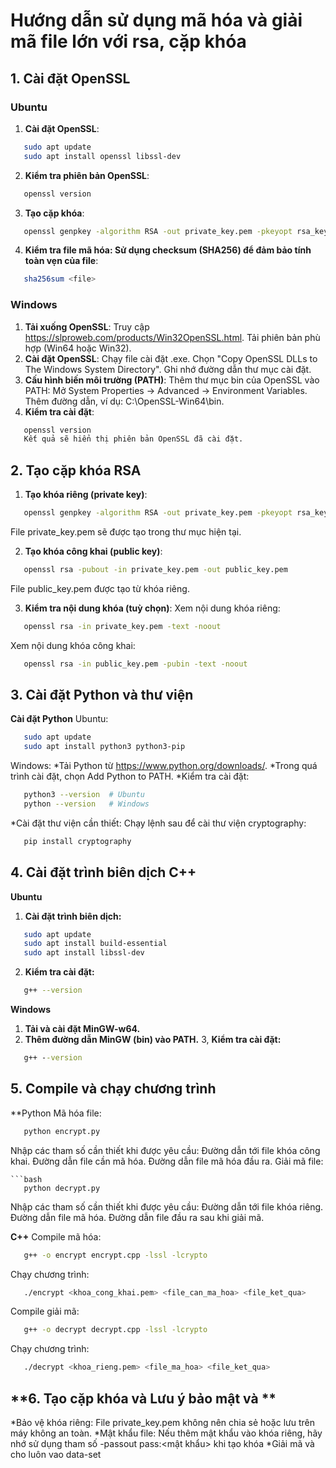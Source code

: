 # Hướng dẫn sử dụng mã hóa và giải mã file lớn với rsa, cặp khóa 

## **1. Cài đặt OpenSSL**

### **Ubuntu**
1. **Cài đặt OpenSSL**:
```bash
   sudo apt update
   sudo apt install openssl libssl-dev
```
2. **Kiểm tra phiên bản OpenSSL**:
```bash
   openssl version
```
3. **Tạo cặp khóa**:
```bash
   openssl genpkey -algorithm RSA -out private_key.pem -pkeyopt rsa_keygen_bits:2048 -passout pass:<mật khẩu>
```
4. **Kiểm tra file mã hóa: Sử dụng checksum (SHA256) để đảm bảo tính toàn vẹn của file**:
```bash
   sha256sum <file>
```
### **Windows** ###
1. **Tải xuống OpenSSL**:
   Truy cập https://slproweb.com/products/Win32OpenSSL.html.
   Tải phiên bản phù hợp (Win64 hoặc Win32).
2. **Cài đặt OpenSSL**:
   Chạy file cài đặt .exe.
   Chọn "Copy OpenSSL DLLs to The Windows System Directory".
   Ghi nhớ đường dẫn thư mục cài đặt.
3. **Cấu hình biến môi trường (PATH)**:
   Thêm thư mục bin của OpenSSL vào PATH:
      Mở System Properties → Advanced → Environment Variables.
      Thêm đường dẫn, ví dụ: C:\OpenSSL-Win64\bin.
4. **Kiểm tra cài đặt**:
```cmd
   openssl version
   Kết quả sẽ hiển thị phiên bản OpenSSL đã cài đặt.
```
## **2. Tạo cặp khóa RSA**
1. **Tạo khóa riêng (private key)**:
```bash
   openssl genpkey -algorithm RSA -out private_key.pem -pkeyopt rsa_keygen_bits:2048
```
   File private_key.pem sẽ được tạo trong thư mục hiện tại.

2. **Tạo khóa công khai (public key)**:
```bash
   openssl rsa -pubout -in private_key.pem -out public_key.pem
```
   File public_key.pem được tạo từ khóa riêng.

3. **Kiểm tra nội dung khóa (tuỳ chọn)**:
Xem nội dung khóa riêng:
```bash
   openssl rsa -in private_key.pem -text -noout
```
Xem nội dung khóa công khai:
```bash
   openssl rsa -in public_key.pem -pubin -text -noout
```
## **3. Cài đặt Python và thư viện**
**Cài đặt Python**
Ubuntu:
```bash
   sudo apt update
   sudo apt install python3 python3-pip
```

Windows:
   *Tải Python từ https://www.python.org/downloads/.
   *Trong quá trình cài đặt, chọn Add Python to PATH.
   *Kiểm tra cài đặt:
```bash
   python3 --version  # Ubuntu
   python --version   # Windows
```
*Cài đặt thư viện cần thiết:
   Chạy lệnh sau để cài thư viện cryptography:
```bash
   pip install cryptography
```
## **4. Cài đặt trình biên dịch C++**
**Ubuntu**
1. **Cài đặt trình biên dịch:**
```bash
   sudo apt update
   sudo apt install build-essential
   sudo apt install libssl-dev
```
2. **Kiểm tra cài đặt:**
```bash
   g++ --version
```
**Windows**
1. **Tải và cài đặt MinGW-w64.**
2. **Thêm đường dẫn MinGW (bin) vào PATH.**
3, **Kiểm tra cài đặt:**
```cmd
   g++ --version
```
## **5. Compile và chạy chương trình**
**Python
Mã hóa file:
```bash
   python encrypt.py
```
Nhập các tham số cần thiết khi được yêu cầu:
   Đường dẫn tới file khóa công khai.
   Đường dẫn file cần mã hóa.
   Đường dẫn file mã hóa đầu ra.
   Giải mã file:
```
```bash
   python decrypt.py
```
Nhập các tham số cần thiết khi được yêu cầu:
   Đường dẫn tới file khóa riêng.
   Đường dẫn file mã hóa.
   Đường dẫn file đầu ra sau khi giải mã.

**C++**
Compile mã hóa:

```bash
   g++ -o encrypt encrypt.cpp -lssl -lcrypto
```
Chạy chương trình:
```bash
   ./encrypt <khoa_cong_khai.pem> <file_can_ma_hoa> <file_ket_qua>
```
Compile giải mã:
```bash
   g++ -o decrypt decrypt.cpp -lssl -lcrypto
```
Chạy chương trình:
```bash
   ./decrypt <khoa_rieng.pem> <file_ma_hoa> <file_ket_qua>
```
## **6. Tạo cặp khóa và Lưu ý bảo mật và **
*Bảo vệ khóa riêng: File private_key.pem không nên chia sẻ hoặc lưu trên máy không an toàn.
*Mật khẩu file: Nếu thêm mật khẩu vào khóa riêng, hãy nhớ sử dụng tham số -passout pass:<mật khẩu> khi tạo khóa
*Giải mã và cho luôn vao data-set



